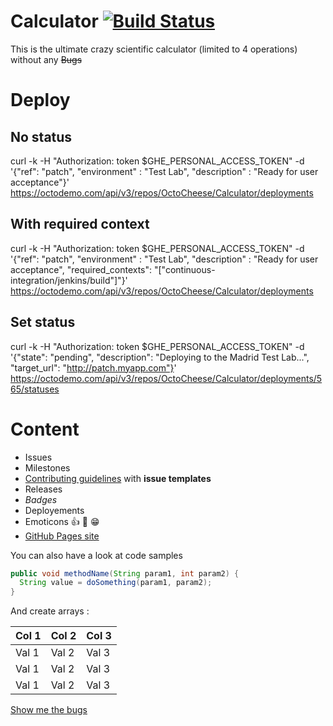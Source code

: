 # Calculator [![Build Status](https://travis.octodemo.com/OctoCheese/Calculator.svg?token=4JfJ19izssZfCpxkrhWU&branch=master)](https://travis.octodemo.com/OctoCheese/Calculator)
This is the ultimate crazy scientific calculator (limited to 4 operations) without any ~~Bugs~~


# Deploy
## No status
curl -k -H "Authorization: token $GHE_PERSONAL_ACCESS_TOKEN" -d '{"ref": "patch", "environment" : "Test Lab", "description" : "Ready for user acceptance"}' https://octodemo.com/api/v3/repos/OctoCheese/Calculator/deployments

## With required context
curl -k -H "Authorization: token $GHE_PERSONAL_ACCESS_TOKEN" -d '{"ref": "patch", "environment" : "Test Lab", "description" : "Ready for user acceptance", "required_contexts": "["continuous-integration/jenkins/build"]"}' https://octodemo.com/api/v3/repos/OctoCheese/Calculator/deployments

## Set status
curl -k -H "Authorization: token $GHE_PERSONAL_ACCESS_TOKEN" -d '{"state": "pending", "description": "Deploying to the Madrid Test Lab...", "target_url": "http://patch.myapp.com"}' https://octodemo.com/api/v3/repos/OctoCheese/Calculator/deployments/565/statuses


# Content
- Issues 
- Milestones 
- [Contributing guidelines](https://octodemo.com/OctoCheese/Calculator/blob/master/CONTRIBUTING.md) with **issue templates**
- Releases
- *Badges*
- Deployements
- Emoticons :+1: :tada: :grin:
- [GitHub Pages site]( https://octodemo.com/pages/OctoCheese/Calculator)

You can also have a look at code samples
```java
public void methodName(String param1, int param2) {
  String value = doSomething(param1, param2);
}
````

And create arrays : 

|Col 1|Col 2|Col 3|
|-----|-----|-----|
|Val 1|Val 2|Val 3|
|Val 1|Val 2|Val 3|
|Val 1|Val 2|Val 3|
  
  
[Show me the bugs](https://octodemo.com/OctoCheese/Calculator/issues?q=is%3Aopen+is%3Aissue+label%3A%22bug+-+severity+1%22)
